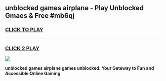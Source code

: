 
## unblocked games airplane - Play Unblocked Gmaes & Free #mb6qj
<h3>
<a href="https://news.freeplayer.one?title=unblocked_games_airplane&ref=03M">CLICK TO PLAY</a></h3>
<hr>

<h3>
<a href="https://news.freeplayer.one?title=unblocked_games_airplane&ref=03M">CLICK 2 PLAY</a>
  
</h3>

<a href="https://news.freeplayer.one?title=unblocked_games_airplane&ref=03M"><img src="https://clearcache.store/games.png"></a>


**unblocked games airplane games unblocked: Your Gateway to Fun and Accessible Online Gaming**
